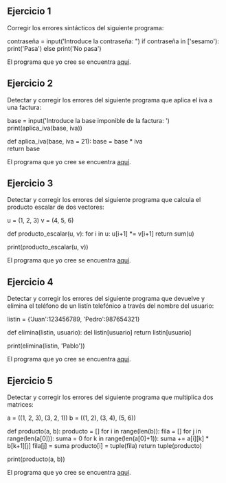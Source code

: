 Ejercicio 1
-----------

Corregir los errores sintácticos del siguiente programa:

contraseña = input('Introduce la contraseña: ")
if contraseña in ['sesamo'):
	print('Pasa')
else
	print('No pasa')

El programa que yo cree se encuentra [aquí](https://github.com/SyZeck/Ejercicios-de-Programacion-con-Python/tree/main/Depuraci%C3%B3n/Ejercicio%201).

Ejercicio 2
-----------

Detectar y corregir los errores del siguiente programa que aplica el iva a una factura:

base = input('Introduce la base imponible de la factura: ')
print(aplica_iva(base, iva))

def aplica_iva(base, iva = 21):
	base = base * iva   
	return base 

El programa que yo cree se encuentra [aquí](https://github.com/SyZeck/Ejercicios-de-Programacion-con-Python/tree/main/Depuraci%C3%B3n/Ejercicio%202).

Ejercicio 3
-----------

Detectar y corregir los errores del siguiente programa que calcula el producto escalar de dos vectores:

u = (1, 2, 3)
v = (4, 5, 6)

def producto_escalar(u, v):
	for i in u:
		u[i+1] *= v[i+1]
	return sum(u)

print(producto_escalar(u, v))

El programa que yo cree se encuentra [aquí](https://github.com/SyZeck/Ejercicios-de-Programacion-con-Python/tree/main/Depuraci%C3%B3n/Ejercicio%203).

Ejercicio 4
-----------

Detectar y corregir los errores del siguiente programa que devuelve y elimina el teléfono de un listín telefónico a través del nombre del usuario:

listin = {'Juan':123456789, 'Pedro':987654321}

def elimina(listin, usuario):
	del listin[usuario]
	return listin[usuario]

print(elimina(listin, 'Pablo'))

El programa que yo cree se encuentra [aquí](https://github.com/SyZeck/Ejercicios-de-Programacion-con-Python/tree/main/Depuraci%C3%B3n/Ejercicio%204).

Ejercicio 5
-----------

Detectar y corregir los errores del siguiente programa que multiplica dos matrices:

a = ((1, 2, 3),
	(3, 2, 1))
b = ((1, 2),
	(3, 4),
	(5, 6))

def producto(a, b):
	producto = []
	for i in range(len(b)):
		fila = []
		for j in range(len(a[0])):
			suma = 0
			for k in range(len(a[0]+1)):
				suma += a[i][k] * b[k+1][j]
			fila[j] = suma
		producto[i] = tuple(fila)
	return tuple(producto)

print(producto(a, b))

El programa que yo cree se encuentra [aquí](https://github.com/SyZeck/Ejercicios-de-Programacion-con-Python/tree/main/Depuraci%C3%B3n/Ejercicio%205).

